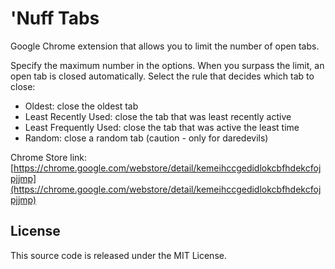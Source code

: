 'Nuff Tabs
==========

Google Chrome extension that allows you to limit the number of open tabs.

Specify the maximum number in the options. When you surpass the limit, an open tab is closed automatically. Select the rule that decides which tab to close:
- Oldest: close the oldest tab
- Least Recently Used: close the tab that was least recently active
- Least Frequently Used: close the tab that was active the least time
- Random: close a random tab (caution - only for daredevils)

Chrome Store link: [https://chrome.google.com/webstore/detail/kemeihccgedidlokcbfhdekcfojpjjmp](https://chrome.google.com/webstore/detail/kemeihccgedidlokcbfhdekcfojpjjmp)

License
-------

This source code is released under the MIT License.
